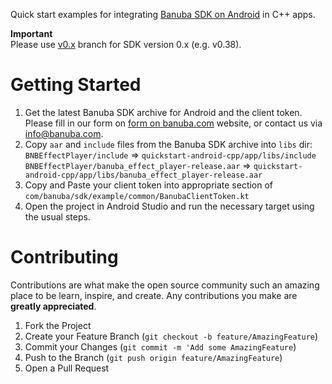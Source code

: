 Quick start examples for integrating [Banuba SDK on Android](https://docs.banuba.com/face-ar-sdk-v1/android/android_overview) in C++ apps.
  
**Important**  
Please use [v0.x](../../tree/v0.x) branch for SDK version 0.x (e.g. v0.38).  
  
# Getting Started

1. Get the latest Banuba SDK archive for Android and the client token. Please fill in our form on [form on banuba.com](https://www.banuba.com/face-filters-sdk) website, or contact us via [info@banuba.com](mailto:info@banuba.com).
2. Copy `aar` and `include` files from the Banuba SDK archive into `libs` dir:
    `BNBEffectPlayer/include` => `quickstart-android-cpp/app/libs/include`
    `BNBEffectPlayer/banuba_effect_player-release.aar` => `quickstart-android-cpp/app/libs/banuba_effect_player-release.aar`
3. Copy and Paste your client token into appropriate section of `com/banuba/sdk/example/common/BanubaClientToken.kt`
4. Open the project in Android Studio and run the necessary target using the usual steps.

# Contributing

Contributions are what make the open source community such an amazing place to be learn, inspire, and create. Any contributions you make are **greatly appreciated**.

1. Fork the Project
2. Create your Feature Branch (`git checkout -b feature/AmazingFeature`)
3. Commit your Changes (`git commit -m 'Add some AmazingFeature`)
4. Push to the Branch (`git push origin feature/AmazingFeature`)
5. Open a Pull Request
